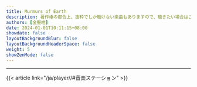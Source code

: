 ```yaml
---
title: Murmurs of Earth
description: 著作権の都合上、抜粋でしか聴けない楽曲もありますので、聴きたい場合はご自身で検索してください。
authors: [金聖皓]
date: 2024-01-01T10:11:15+08:00
showdate: false
layoutBackgroundBlur: false
layoutBackgroundHeaderSpace: false
weight: 5
showZenMode: false
---
```

<link rel="stylesheet" href="https://cdn.jsdelivr.net/npm/aplayer/dist/APlayer.min.css">
<script src="https://cdn.jsdelivr.net/npm/aplayer/dist/APlayer.min.js"></script>
<script src="https://cdn.jsdelivr.net/npm/meting@2.0.1/dist/Meting.min.js"></script>
<script src="https://cdn.jsdelivr.net/npm/color-thief@2.2.5/js/color-thief.min.js"></script>
<span style="color:#111827">
<meting-js server="netease" type="album" id="2848433" autoplay="true" listFolded="true"></meting-js>
</span><hr/>
{{< article link="/ja/player//#音楽ステーション" >}}